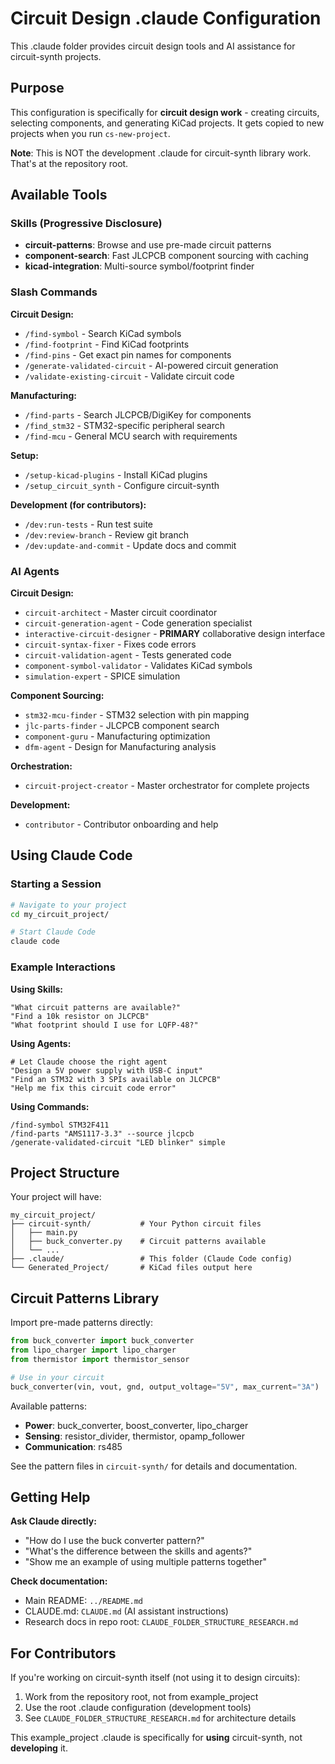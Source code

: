 # Circuit Design .claude Configuration

This .claude folder provides circuit design tools and AI assistance for circuit-synth projects.

## Purpose

This configuration is specifically for **circuit design work** - creating circuits, selecting components, and generating KiCad projects. It gets copied to new projects when you run `cs-new-project`.

**Note**: This is NOT the development .claude for circuit-synth library work. That's at the repository root.

## Available Tools

### Skills (Progressive Disclosure)
- **circuit-patterns**: Browse and use pre-made circuit patterns
- **component-search**: Fast JLCPCB component sourcing with caching
- **kicad-integration**: Multi-source symbol/footprint finder

### Slash Commands

**Circuit Design:**
- `/find-symbol` - Search KiCad symbols
- `/find-footprint` - Find KiCad footprints
- `/find-pins` - Get exact pin names for components
- `/generate-validated-circuit` - AI-powered circuit generation
- `/validate-existing-circuit` - Validate circuit code

**Manufacturing:**
- `/find-parts` - Search JLCPCB/DigiKey for components
- `/find_stm32` - STM32-specific peripheral search
- `/find-mcu` - General MCU search with requirements

**Setup:**
- `/setup-kicad-plugins` - Install KiCad plugins
- `/setup_circuit_synth` - Configure circuit-synth

**Development (for contributors):**
- `/dev:run-tests` - Run test suite
- `/dev:review-branch` - Review git branch
- `/dev:update-and-commit` - Update docs and commit

### AI Agents

**Circuit Design:**
- `circuit-architect` - Master circuit coordinator
- `circuit-generation-agent` - Code generation specialist
- `interactive-circuit-designer` - **PRIMARY** collaborative design interface
- `circuit-syntax-fixer` - Fixes code errors
- `circuit-validation-agent` - Tests generated code
- `component-symbol-validator` - Validates KiCad symbols
- `simulation-expert` - SPICE simulation

**Component Sourcing:**
- `stm32-mcu-finder` - STM32 selection with pin mapping
- `jlc-parts-finder` - JLCPCB component search
- `component-guru` - Manufacturing optimization
- `dfm-agent` - Design for Manufacturing analysis

**Orchestration:**
- `circuit-project-creator` - Master orchestrator for complete projects

**Development:**
- `contributor` - Contributor onboarding and help

## Using Claude Code

### Starting a Session

```bash
# Navigate to your project
cd my_circuit_project/

# Start Claude Code
claude code
```

### Example Interactions

**Using Skills:**
```
"What circuit patterns are available?"
"Find a 10k resistor on JLCPCB"
"What footprint should I use for LQFP-48?"
```

**Using Agents:**
```
# Let Claude choose the right agent
"Design a 5V power supply with USB-C input"
"Find an STM32 with 3 SPIs available on JLCPCB"
"Help me fix this circuit code error"
```

**Using Commands:**
```
/find-symbol STM32F411
/find-parts "AMS1117-3.3" --source jlcpcb
/generate-validated-circuit "LED blinker" simple
```

## Project Structure

Your project will have:
```
my_circuit_project/
├── circuit-synth/           # Your Python circuit files
│   ├── main.py
│   ├── buck_converter.py    # Circuit patterns available
│   └── ...
├── .claude/                 # This folder (Claude Code config)
└── Generated_Project/       # KiCad files output here
```

## Circuit Patterns Library

Import pre-made patterns directly:

```python
from buck_converter import buck_converter
from lipo_charger import lipo_charger
from thermistor import thermistor_sensor

# Use in your circuit
buck_converter(vin, vout, gnd, output_voltage="5V", max_current="3A")
```

Available patterns:
- **Power**: buck_converter, boost_converter, lipo_charger
- **Sensing**: resistor_divider, thermistor, opamp_follower
- **Communication**: rs485

See the pattern files in `circuit-synth/` for details and documentation.

## Getting Help

**Ask Claude directly:**
- "How do I use the buck converter pattern?"
- "What's the difference between the skills and agents?"
- "Show me an example of using multiple patterns together"

**Check documentation:**
- Main README: `../README.md`
- CLAUDE.md: `CLAUDE.md` (AI assistant instructions)
- Research docs in repo root: `CLAUDE_FOLDER_STRUCTURE_RESEARCH.md`

## For Contributors

If you're working on circuit-synth itself (not using it to design circuits):

1. Work from the repository root, not from example_project
2. Use the root .claude configuration (development tools)
3. See `CLAUDE_FOLDER_STRUCTURE_RESEARCH.md` for architecture details

This example_project .claude is specifically for **using** circuit-synth, not **developing** it.
